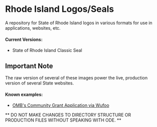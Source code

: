 # Rhode Island Logos/Seals
A repository for State of Rhode Island logos in various formats for use in applications, websites, etc. 

#### Current Versions: 

- State of Rhode Island Classic Seal

## Important Note
The raw version of several of these images power the live, production version of several State websites. 

#### Known examples: 

- [OMB's Community Grant Application via Wufoo](https://ombri.wufoo.com/forms/ri-community-service-grant-submission-form/)

** DO NOT MAKE CHANGES TO DIRECTORY STRUCTURE OR PRODUCTION FILES WITHOUT SPEAKING WITH ODE. **
